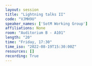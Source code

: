```yaml
---
layout: session
title: "Lightning talks II"
code: "VJMH9U"
speaker_names: ['SotM Working Group']
affiliations: None
room: "Auditorium B - A101"
length: "20"
time: "Friday, 17:30"
time_iso: "2022-08-19T15:30:00Z"
resources: []
recording: True
---
```




